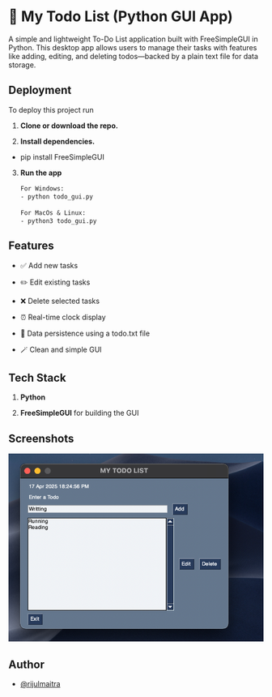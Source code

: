 
# 📝 My Todo List (Python GUI App)

A simple and lightweight To-Do List application built with FreeSimpleGUI in Python. This desktop app allows users to manage their tasks with features like adding, editing, and deleting todos—backed by a plain text file for data storage.


## Deployment

To deploy this project run

1. **Clone or download the repo.**

2. **Install dependencies.** 
- pip install FreeSimpleGUI

3. **Run the app**

       For Windows:
       - python todo_gui.py

       For MacOs & Linux:
       - python3 todo_gui.py


## Features

- ✅ Add new tasks

- ✏️ Edit existing tasks

- ❌ Delete selected tasks

- ⏰ Real-time clock display

- 💾 Data persistence using a todo.txt file

- 🪄 Clean and simple GUI


## Tech Stack

1. **Python** 

2. **FreeSimpleGUI** for building the GUI


## Screenshots

![App Screenshort](image.png)


## Author

- [@rijulmaitra](https://github.com/rijulmaitra)

